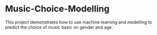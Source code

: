 # Music-Choice-Modelling
This project demonstrates how to use machine learning and modelling to predict the choice of music basic on gender and age.
